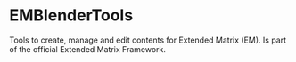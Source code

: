 # EMBlenderTools
Tools to create, manage and edit contents for Extended Matrix (EM). Is part of the official Extended Matrix Framework.
